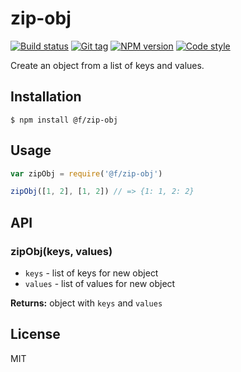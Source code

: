 
# zip-obj

[![Build status][travis-image]][travis-url]
[![Git tag][git-image]][git-url]
[![NPM version][npm-image]][npm-url]
[![Code style][standard-image]][standard-url]

Create an object from a list of keys and values.

## Installation

    $ npm install @f/zip-obj

## Usage

```js
var zipObj = require('@f/zip-obj')

zipObj([1, 2], [1, 2]) // => {1: 1, 2: 2}
```

## API

### zipObj(keys, values)

- `keys` - list of keys for new object
- `values` - list of values for new object

**Returns:** object with `keys` and `values`

## License

MIT

[travis-image]: https://img.shields.io/travis/micro-js/zip-obj.svg?style=flat-square
[travis-url]: https://travis-ci.org/micro-js/zip-obj
[git-image]: https://img.shields.io/github/tag/micro-js/zip-obj.svg
[git-url]: https://github.com/micro-js/zip-obj
[standard-image]: https://img.shields.io/badge/code%20style-standard-brightgreen.svg?style=flat
[standard-url]: https://github.com/feross/standard
[npm-image]: https://img.shields.io/npm/v/@f/zip-obj.svg?style=flat-square
[npm-url]: https://npmjs.org/package/@f/zip-obj
